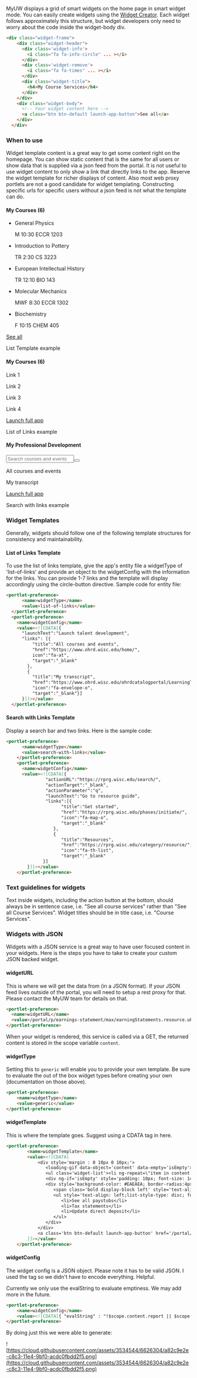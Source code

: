 MyUW displays a grid of smart widgets on the home page in smart widget mode. You can easily create widgets using the [Widget Creator](https://github.com/UW-Madison-DoIT/myuw-smart-widget-creator). Each widget follows approximately this structure, but widget developers only need to worry about the code inside the widget-body div.

```html
<div class="widget-frame">
    <div class="widget-header">
      <div class='widget-info'>
        <i class="fa fa-info-circle" ... ></i>
      </div>
      <div class='widget-remove'>
        <i class="fa fa-times" ... ></i>
      </div>
      <div class="widget-title">
        <h4>My Course Services</h4>
      </div>
    </div>
    <div class="widget-body">
      <!-- Your widget content here -->
      <a class="btn btn-default launch-app-button">See all</a>
    </div>
  </div>
```

### When to use
Widget template content is a great way to get some content right on the homepage. You can show static content that is the same for all users or show data that is supplied via a json feed from the portal. It is not useful to use widget content to only show a link that directly links to the app. Reserve the widget template for richer displays of content. Also most web proxy portlets are not a good candidate for widget templating. Constructing specific urls for specific users without a json feed is not what the template can do.

<div class="row">
    <div class="col-xs-4">
      <div class="widget-frame" id="portlet-id-">
        <div class="widget-header">
          <div class="widget-info">
            <i title="Info" class="fa fa-info-circle" uib-tooltip="" tooltip-trigger="mouseenter" tooltip-placement="top" tooltip-popup-delay="200"></i>
          </div>
          <div class="widget-remove">
            <i title="Remove" class="fa fa-times portlet-options" ng-click="widgetCtrl.removePortlet(portlet.nodeId, portlet.title)"></i>
          </div>
          <div class="widget-title">
            <h4>My Courses (6)</h4>
          </div>
          <ul class="widget-list">
            <li>
              <p class="bold">General Physics</p>
              <p>M 10:30 ECCR 1203</p>
            </li>
            <li>
              <p class="bold">Introduction to Pottery</p>
              <p>TR 2:30 CS 3223</p>
            </li>
            <li>
              <p class="bold">European Intellectual History</p>
              <p>TR 12:10 BIO 143</p>
            </li>
            <li>
              <p class="bold">Molecular Mechanics</p>
              <p>MWF 8:30 ECCR 1302</p>
            </li>
            <li>
              <p class="bold">Biochemistry</p>
              <p>F 10:15 CHEM 405</p>
            </li>
          </ul>
          <a class="btn btn-default launch-app-button" href="" target="">See all</a>
        </div>
      </div>
      <p>List Template example</p>
    </div>
    <div class="col-xs-4">
      <div class="widget-frame" id="portlet-id-">
        <div class="widget-header">
          <div class="widget-info">
            <i title="Info" class="fa fa-info-circle" uib-tooltip="" tooltip-trigger="mouseenter" tooltip-placement="top" tooltip-popup-delay="200"></i>
          </div>
          <div class="widget-remove">
            <i title="Remove" class="fa fa-times portlet-options" ng-click="widgetCtrl.removePortlet(portlet.nodeId, portlet.title)"></i>
          </div>
          <div class="widget-title">
            <h4>My Courses (6)</h4>
          </div>    
        </div>
        <div class="widget-body widget-grid">
          <div class="row">
            <div class="col-xs-6 center icon-button-div">
               <div class="btn btn-primary rounded icon-button">
                  <a href=""><i class="fa fa-calendar"></i></a>
               </div>
               <p>Link 1</p>
            </div>
            <div class="col-xs-6 center icon-button-div">
               <div class="btn btn-primary rounded icon-button">
                  <a href=""><i class="fa fa-book"></i></a>
               </div>
               <p>Link 2</p>
            </div>
            <div class="col-xs-6 center icon-button-div">
               <div class="btn btn-primary rounded icon-button">
                  <a href=""><i class="fa fa-filter"></i></a>
               </div>
               <p>Link 3</p>
            </div>
            <div class="col-xs-6 center icon-button-div">
               <div class="btn btn-primary rounded icon-button">
                  <a href=""><i class="fa fa-list"></i></a>
               </div>
               <p>Link 4</p>
            </div>
          </div>
        </div>
        <a class="btn btn-default launch-app-button ng-scope" href="/portal/p/course-services">Launch full app</a>
      </div>
      <p>List of Links example</p>
    </div>
    <div class="col-xs-4">
      <div class="widget-frame" id="portlet-id-u29l1n11">
        <div class="widget-header">
          <!-- Widget Chrome -->
          <div class="widget-info">
            <i title="Info" class="fa fa-info-circle" uib-tooltip="View professional development opportunities for faculty and staff on the UW-Madison campus." tooltip-trigger="mouseenter" tooltip-placement="top" tooltip-popup-delay="200"></i>
          </div>
          <div class="widget-remove">
            <i title="Remove" class="fa fa-times portlet-options" ng-click="widgetCtrl.removePortlet(portlet.nodeId, portlet.title)"></i>
          </div>
          <div class="widget-title">
            <h4 class="ng-binding">My Professional Development</h4>
          </div>
        </div>
        <div ng-if="'GENERIC' === widgetCtrl.portletType(portlet)" class="ng-scope">
          <div ng-controller="GenericWidgetController as genericWidgetCtrl" class="ng-scope">
              <content-item><div id="portlet-id-u29l1n11" class="ng-scope"><div><div class="widget-body widget-grid"><form action="http://www.myprofdev.wisc.edu/portal/portal_login.asp" class="ng-pristine ng-valid"><div class="input-group"><input type="text" name="searchtext" class="form-control" placeholder="Search courses and events"><span class="input-group-btn"><button class="btn btn-primary" type="button"><i class="fa fa-search"></i></button></span></div></form><div class="row"><div class="col-xs-6 icon-button-div"><div class="btn btn-primary rounded icon-button"><a href="http://www.myprofdev.wisc.edu/default.asp"><i class="fa fa-book"></i></a></div><p>All courses and events</p></div><div class="col-xs-6 icon-button-div"><div class="btn btn-primary rounded icon-button"><a href="http://www.ohrd.wisc.edu/ohrdcatalogportal/LearningTranscript/tabid/57/Default.aspx?ctl=login"><i class="fa fa-envelope-o"></i></a></div><p>My transcript</p></div></div></div><a class="btn btn-default launch-app-button" href="/portal/f/u29l1s4/p/my-professional-development.u29l1n11/max/render.uP" target="">Launch full app</a></div></div></content-item>
          </div>
        </div>
      </div>
      <p>Search with links example</p>
    </div>

  </div>

### Widget Templates

Generally, widgets should follow one of the following template structures for consistency and maintainability.

#### List of Links Template
To use the list of links template, give the app's entity file a widgetType of 'list-of-links' and provide an object to the widgetConfig with the information for the links. You can provide 1-7 links and the template will display accordingly using the circle-button directive. Sample code for entity file:

```html
<portlet-preference>
      <name>widgetType</name>
      <value>list-of-links</value>
  </portlet-preference>
  <portlet-preference>
    <name>widgetConfig</name>
    <value><![CDATA[{
      "launchText":"Launch talent development",
      "links": [{
          "title":"All courses and events",
          "href":"https://www.ohrd.wisc.edu/home/",
          icon":"fa-at",
          "target":"_blank"
        },
        {
          "title":"My transcript",
          "href":"https://www.ohrd.wisc.edu/ohrdcatalogportal/LearningTranscript/tabid/57/Default.aspx?ctl=login",
          "icon":"fa-envelope-o",
          "target":"_blank"}]
      }]]></value>
  </portlet-preference>

```

#### Search with Links Template
Display a search bar and two links. Here is the sample code:

```html
<portlet-preference>
      <name>widgetType</name>
      <value>search-with-links</value>
    </portlet-preference>
    <portlet-preference>
      <name>widgetConfig</name>
      <value><![CDATA[{
               "actionURL":"https://rprg.wisc.edu/search/",
               "actionTarget":"_blank",
               "actionParameter":"q",
               "launchText":"Go to resource guide",
               "links":[{
                     "title":"Get started",
                     "href":"https://rprg.wisc.edu/phases/initiate/",
                     "icon":"fa-map-o",
                     "target":"_blank"
                  },
                  {
                     "title":"Resources",
                     "href":"https://rprg.wisc.edu/category/resource/",
                     "icon":"fa-th-list",
                     "target":"_blank"
              }]
        }]]></value>
    </portlet-preference>
```

### Text guidelines for widgets
Text inside widgets, including the action button at the bottom, should always be in sentence case, i.e. "See all course services" rather than "See all Course Services". Widget titles should be in title case, i.e. "Course Services".

### Widgets with JSON

Widgets with a JSON service is a great way to have user focused content in your widgets. Here is the steps you have to take to create your custom JSON backed widget.

#### widgetURL

This is where we will get the data from (in a JSON format). If your JSON feed lives outside of the portal, you will need to setup a rest proxy for that. Please contact the MyUW team for details on that.

```html
<portlet-preference>
  <name>widgetURL</name>
  <value>/portal/p/earnings-statement/max/earningStatements.resource.uP</value>
</portlet-preference>
```

When your widget is rendered, this service is called via a GET, the returned content is stored in the scope variable `content`.

#### widgetType

Setting this to `generic` will enable you to provide your own template. Be sure to evaluate the out of the box widget types before creating your own (documentation on those above).

```html
<portlet-preference>
    <name>widgetType</name>
    <value>generic</value>
</portlet-preference>
```

#### widgetTemplate
This is where the template goes. Suggest using a CDATA tag in here.
```html
<portlet-preference>
        <name>widgetTemplate</name>
        <value><![CDATA[
            <div style='margin : 0 10px 0 10px;'>
               <loading-gif data-object='content' data-empty='isEmpty'></loading-gif>
               <ul class='widget-list'><li ng-repeat=\"item in content.report |orderBy: ['-paid.substring(6)','-paid.substring(0,2)','-paid.substring(3,5)'] | limitTo:3\" class='center'><a href='/portal/p/earnings-statement/max/earning_statement.pdf.resource.uP?pP_docId={{item.docId}}' target='_blank'><i class='fa fa-bank fa-fw'></i> {{item.paid}} Statement</a></li></ul>
               <div ng-if='isEmpty' style='padding: 10px; font-size: 14px;'><i class='fa fa-exclamation-triangle fa-3x pull-left' style='color: #b70101;'></i><span style='color: #898989;'>We had a problem finding your statements (or you don't have any).</span></div>
               <div style='background-color: #EAEAEA; border-radius:4px;padding:10px; margin-top:10px;'>
                  <span class='bold display-block left' style='text-align: left; padding-left: 10px; font-size: 14px;'>See all payroll information for more options:</span>
                  <ul style='text-align: left;list-style-type: disc; font-size: 12px;'>
                     <li>See all paystubs</li>
                     <li>Tax statements</li>
                     <li>Update direct deposit</li>
                  </ul>
               </div>
            </div>
            <a class='btn btn-default launch-app-button' href='/portal/p/earnings-statement'>See all payroll information</a>
        ]]></value>
    </portlet-preference>
```

#### widgetConfig

The widget config is a JSON object. Please note it has to be valid JSON. I used the <![CDATA[]]> tag so we didn't have to encode everything. Helpful.

Currently we only use the evalString to evaluate emptiness. We may add more in the future.

```html
<portlet-preference>
    <name>widgetConfig</name>
    <value><![CDATA[{ "evalString" : "!$scope.content.report || $scope.content.report.length === 0"}]]></value>
</portlet-preference>
```

By doing just this we were able to generate:

![https://cloud.githubusercontent.com/assets/3534544/6626304/a82c9e2e-c8c3-11e4-9bf0-acdc0fbdd2f5.png](https://cloud.githubusercontent.com/assets/3534544/6626304/a82c9e2e-c8c3-11e4-9bf0-acdc0fbdd2f5.png)
